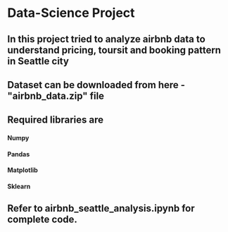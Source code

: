 # Data-Science Project

## In this project tried to analyze airbnb data to understand pricing, toursit and booking pattern in Seattle city

## Dataset can be downloaded from here - "airbnb_data.zip" file

## Required libraries are
#### Numpy
#### Pandas
#### Matplotlib
#### Sklearn

## Refer to airbnb_seattle_analysis.ipynb for complete code.
